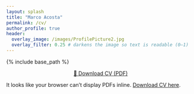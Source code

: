 ```yaml
---
layout: splash
title: "Marco Acosta"
permalink: /cv/
author_profile: true
header:
  overlay_image: /images/ProfilePicture2.jpg
  overlay_filter: 0.25 # darkens the image so text is readable (0–1)
---
```



{% include base_path %}


<p style="text-align:center;">
  <a href="{{ '/files/CV_MAAC.pdf' | relative_url }}" target="_blank">📄 Download CV (PDF)</a>
</p>


<object data="{{ '/files/CV_MAAC.pdf' | relative_url }}" type="application/pdf" width="100%" height="800px">
  <p>It looks like your browser can’t display PDFs inline. 
     <a href="{{ '/files/CV_MAAC.pdf' | relative_url }}" target="_blank">Download CV here</a>.</p>
</object>
